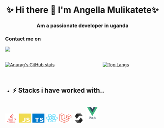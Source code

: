 <h1 align="center"> ✨ Hi there 👋  I'm Angella Mulikatete✨ </h1>
<h3 align="center">Am a passionate developer in uganda </h3>

### Contact me on

 <div> 
  <a href = "mailto:mulikateteangella@gmail.com/"><img src="https://img.shields.io/badge/-Gmail-%23333?style=for-the-badge&logo=gmail&logoColor=white" target="_blank"></a>
  <!-- <a href="https://www.linkedin.com/in/mugamba-bruno-20629520b/" target="_blank"><img src="https://img.shields.io/badge/-LinkedIn-%230077B5?style=for-the-badge&logo=linkedin&logoColor=white" target="_blank"></a>  -->
  </div>

 <br/>

<!-- - ### <p style="display:flex;flex-direction:row;"> I'm owner of **LwZikiAmp** <br/> <a href="https://snapcraft.io/lw-ziki-amp"><img align="center" alt="LwZikiAmp" height="40" width="150" src="https://snapcraft.io/static/images/badges/en/snap-store-black.svg"></a></p>
  
 
- ### 🔭 I’m currently working on [Lw-Ziki-Amp WebVersion](https://lw-web.netlify.app/)

- ### <p>🌱 I’m currently learning **Figma** and <img align="center" alt="Rafa-Js" height="90" width="80" src="https://www.vectorlogo.zone/logos/graphql/graphql-ar21.svg"></p> -->


<div style="display:flex;flex-direction:row;justify-content:space-between; width:80%!important;">

  [![Anurag's GitHub stats](https://github-readme-stats.vercel.app/api?username=Angella-Mulikatete&theme=dracula&show_icons=true&layout=compact&langs_count=7)](https://github.com/Angella-Mulikatete/github-readme-stats)

  [![Top Langs](https://github-readme-stats.vercel.app/api/top-langs/?username=Angella-Mulikatete&layout=compact&langs_count=7&theme=dracula)](https://github.com/Angella-Mulikatete/github-readme-stats)
</div>
  <br/>

- ## ⚡ Stacks i have worked with..

<div style="display: inline_block"><br>
  <img align="center" alt="Rafa-Js" height="30" width="40" src="https://raw.githubusercontent.com/devicons/devicon/master/icons/java/java-plain.svg">
  <img align="center" alt="Rafa-Ts" height="30" width="40" src="https://raw.githubusercontent.com/devicons/devicon/master/icons/javascript/javascript-plain.svg">
 <img align="center" alt="Rafa-Ts" height="30" width="40" src="https://raw.githubusercontent.com/devicons/devicon/master/icons/typescript/typescript-plain.svg">
  <img align="center" alt="Rafa-React" height="30" width="40" src="https://raw.githubusercontent.com/devicons/devicon/master/icons/react/react-original.svg">
  <img align="center" alt="Rafa-HTML" height="30" width="40" src="https://raw.githubusercontent.com/devicons/devicon/master/icons/laravel/laravel-original.svg">
 <img align="center" alt="Rafa-HTML" height="30" width="40" src="https://raw.githubusercontent.com/devicons/devicon/master/icons/solidity/solidity-original.svg">
  <!-- <img align="center" alt="Rafa-CSS" height="30" width="40" src="https://raw.githubusercontent.com/devicons/devicon/master/icons/android/android-original.svg">
  <img align="center" alt="Rafa-Csharp" height="30" width="40" src="https://www.vectorlogo.zone/logos/php/php-ar21.svg">
  <img src="https://raw.githubusercontent.com/devicons/devicon/master/icons/c/c-original.svg" alt="c" width="40" height="40"/>
   <img src="https://bestofjs.org/logos/vuetify.svg" alt="vuetify" width="40" height="40"/> -->
  <img src="https://raw.githubusercontent.com/devicons/devicon/master/icons/vuejs/vuejs-original-wordmark.svg" alt="vuejs" width="40" height="40"/> 

   <!-- <img src="https://www.chartjs.org/media/logo-title.svg" alt="chartjs" width="40" height="40"/>
   <img src="https://www.vectorlogo.zone/logos/electronjs/electronjs-icon.svg" alt="chartjs" width="40" height="40"/>
   <img src="https://www.vectorlogo.zone/logos/jquery/jquery-horizontal.svg" alt="chartjs" width="40" height="40"/>
   
  <img src="https://raw.githubusercontent.com/devicons/devicon/master/icons/nodejs/nodejs-original-wordmark.svg" alt="nodejs" width="40" height="40"/>  -->

<!-- </div> 

<!-- 
- ## The technologies I have worked with. -->
##
<!-- <div>
  <img src="https://www.vectorlogo.zone/logos/figma/figma-icon.svg" alt="figma" width="40" height="40"/> 
 <img src="https://www.vectorlogo.zone/logos/firebase/firebase-icon.svg" alt="firebase" width="40" height="40"/>
 <img src="https://raw.githubusercontent.com/devicons/devicon/master/icons/linux/linux-original.svg" alt="linux" width="40" height="40"/> 
   <img src="https://www.vectorlogo.zone/logos/heroku/heroku-icon.svg" alt="heroku" width="40" height="40"/> 
   <img src="https://www.vectorlogo.zone/logos/getpostman/getpostman-icon.svg" alt="postman" width="40" height="40"/>
  </div> -->
